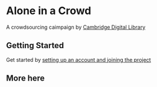 # Alone in a Crowd
A crowdsourcing caimpaign by [Cambridge Digital Library](https://cudl.lib.cam.ac.uk/)

## Getting Started
Get started by [setting up an account and joining the project](docs/_posts/getting-started.md)

## More here 
